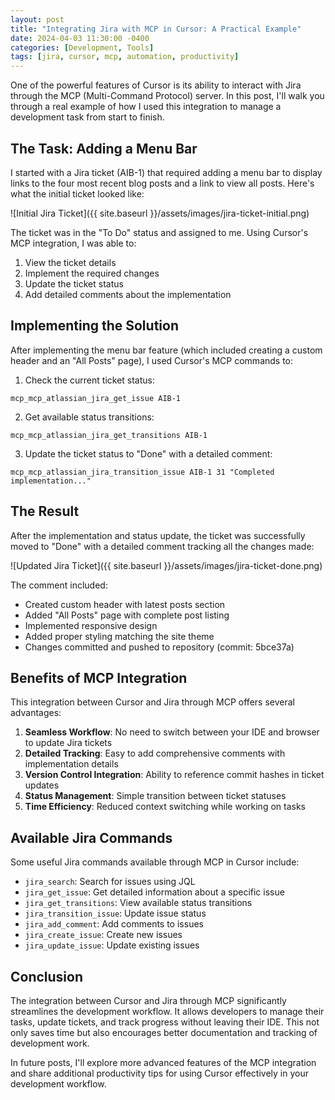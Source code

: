 ```yaml
---
layout: post
title: "Integrating Jira with MCP in Cursor: A Practical Example"
date: 2024-04-03 11:30:00 -0400
categories: [Development, Tools]
tags: [jira, cursor, mcp, automation, productivity]
---
```


One of the powerful features of Cursor is its ability to interact with Jira through the MCP (Multi-Command Protocol) server. In this post, I'll walk you through a real example of how I used this integration to manage a development task from start to finish.

## The Task: Adding a Menu Bar

I started with a Jira ticket (AIB-1) that required adding a menu bar to display links to the four most recent blog posts and a link to view all posts. Here's what the initial ticket looked like:

![Initial Jira Ticket]({{ site.baseurl }}/assets/images/jira-ticket-initial.png)

The ticket was in the "To Do" status and assigned to me. Using Cursor's MCP integration, I was able to:
1. View the ticket details
2. Implement the required changes
3. Update the ticket status
4. Add detailed comments about the implementation

## Implementing the Solution

After implementing the menu bar feature (which included creating a custom header and an "All Posts" page), I used Cursor's MCP commands to:

1. Check the current ticket status:
```
mcp_mcp_atlassian_jira_get_issue AIB-1
```

2. Get available status transitions:
```
mcp_mcp_atlassian_jira_get_transitions AIB-1
```

3. Update the ticket status to "Done" with a detailed comment:
```
mcp_mcp_atlassian_jira_transition_issue AIB-1 31 "Completed implementation..."
```

## The Result

After the implementation and status update, the ticket was successfully moved to "Done" with a detailed comment tracking all the changes made:

![Updated Jira Ticket]({{ site.baseurl }}/assets/images/jira-ticket-done.png)

The comment included:
- Created custom header with latest posts section
- Added "All Posts" page with complete post listing
- Implemented responsive design
- Added proper styling matching the site theme
- Changes committed and pushed to repository (commit: 5bce37a)

## Benefits of MCP Integration

This integration between Cursor and Jira through MCP offers several advantages:

1. **Seamless Workflow**: No need to switch between your IDE and browser to update Jira tickets
2. **Detailed Tracking**: Easy to add comprehensive comments with implementation details
3. **Version Control Integration**: Ability to reference commit hashes in ticket updates
4. **Status Management**: Simple transition between ticket statuses
5. **Time Efficiency**: Reduced context switching while working on tasks

## Available Jira Commands

Some useful Jira commands available through MCP in Cursor include:

- `jira_search`: Search for issues using JQL
- `jira_get_issue`: Get detailed information about a specific issue
- `jira_get_transitions`: View available status transitions
- `jira_transition_issue`: Update issue status
- `jira_add_comment`: Add comments to issues
- `jira_create_issue`: Create new issues
- `jira_update_issue`: Update existing issues

## Conclusion

The integration between Cursor and Jira through MCP significantly streamlines the development workflow. It allows developers to manage their tasks, update tickets, and track progress without leaving their IDE. This not only saves time but also encourages better documentation and tracking of development work.

In future posts, I'll explore more advanced features of the MCP integration and share additional productivity tips for using Cursor effectively in your development workflow. 